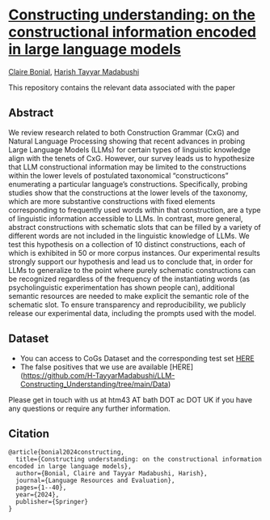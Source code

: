 # [Constructing understanding: on the constructional information encoded in large language models](https://link.springer.com/article/10.1007/s10579-024-09799-9#data-availability)
[Claire Bonial](https://aclanthology.org/people/c/claire-bonial/), [Harish Tayyar Madabushi](https://aclanthology.org/people/h/harish-tayyar-madabushi/)

This repository contains the relevant data associated with the paper

## Abstract

We review research related to both Construction Grammar (CxG) and Natural Language Processing showing that recent advances in probing Large Language Models (LLMs) for certain types of linguistic knowledge align with the tenets of CxG. However, our survey leads us to hypothesize that LLM constructional information may be limited to the constructions within the lower levels of postulated taxonomical “constructicons” enumerating a particular language’s constructions. Specifically, probing studies show that the constructions at the lower levels of the taxonomy, which are more substantive constructions with fixed elements corresponding to frequently used words within that construction, are a type of linguistic information accessible to LLMs. In contrast, more general, abstract constructions with schematic slots that can be filled by a variety of different words are not included in the linguistic knowledge of LLMs. We test this hypothesis on a collection of 10 distinct constructions, each of which is exhibited in 50 or more corpus instances. Our experimental results strongly support our hypothesis and lead us to conclude that, in order for LLMs to generalize to the point where purely schematic constructions can be recognized regardless of the frequency of the instantiating words (as psycholinguistic experimentation has shown people can), additional semantic resources are needed to make explicit the semantic role of the schematic slot. To ensure transparency and reproducibility, we publicly release our experimental data, including the prompts used with the model.

## Dataset

* You can access to CoGs Dataset and the corresponding test set [HERE](https://github.com/H-TayyarMadabushi/Construction_Grammar_Schematicity_Corpus-CoGS)
* The false positives that we use are available [HERE] (https://github.com/H-TayyarMadabushi/LLM-Constructing_Understanding/tree/main/Data)

Please get in touch with us at htm43 AT bath DOT ac DOT UK if you have any questions or require any further information.


## Citation

```
@article{bonial2024constructing,
  title={Constructing understanding: on the constructional information encoded in large language models},
  author={Bonial, Claire and Tayyar Madabushi, Harish},
  journal={Language Resources and Evaluation},
  pages={1--40},
  year={2024},
  publisher={Springer}
}
```
